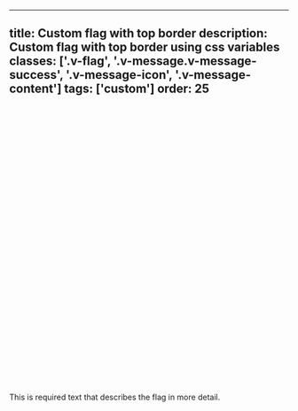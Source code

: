 <!--
 *              © 2025 Visa
 *
 * Licensed under the Apache License, Version 2.0 (the "License");
 * you may not use this file except in compliance with the License.
 * You may obtain a copy of the License at
 *
 *         http://www.apache.org/licenses/LICENSE-2.0
 *
 * Unless required by applicable law or agreed to in writing, software
 * distributed under the License is distributed on an "AS IS" BASIS,
 * WITHOUT WARRANTIES OR CONDITIONS OF ANY KIND, either express or implied.
 * See the License for the specific language governing permissions and
 * limitations under the License.
 *
 -->
---
title: Custom flag with top border
description: Custom flag with top border using css variables 
classes: ['.v-flag', '.v-message.v-message-success', '.v-message-icon', '.v-message-content']
tags: ['custom']
order: 25
---

<style>
  .my-solid-flag-top { --v-message-border-block-end-size: 0px; --v-message-border-block-start-size: var(--theme-border-size); --v-message-border-radius: 0px; }
</style>
<div class="v-message v-message-success v-flag my-solid-flag-top">
  <svg aria-hidden="true" class="v-icon v-icon-visa v-icon-low v-message-icon" focusable="false" viewbox="0 0 24 24">
    <use href="#visa-success-low">
    </use>
  </svg>
  <div class="v-message-content v-pl-2 v-pb-2">
    <p>
      This is required text that describes the flag in more detail.
    </p>
  </div>
</div>
